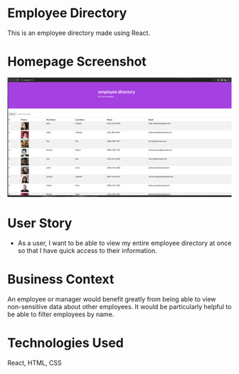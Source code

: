# Employee Directory

This is an employee directory made using React.


# Homepage Screenshot
![HomepageScreenshot](public/images/employeeScreenshot.png)

# User Story

* As a user, I want to be able to view my entire employee directory at once so that I have quick access to their information.

# Business Context

An employee or manager would benefit greatly from being able to view non-sensitive data about other employees. It would be particularly helpful to be able to filter employees by name.

# Technologies Used
React, HTML, CSS
